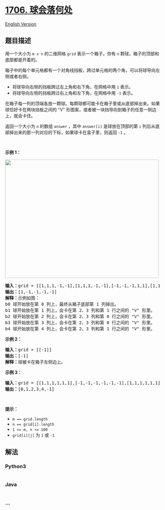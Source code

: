 # [1706. 球会落何处](https://leetcode-cn.com/problems/where-will-the-ball-fall)

[English Version](/solution/1500-1599/1706.Where%20Will%20the%20Ball%20Fall/README_EN.md)

## 题目描述

<!-- 这里写题目描述 -->
<p>用一个大小为 <code>m x n</code> 的二维网格 <code>grid</code> 表示一个箱子。你有 <code>n</code> 颗球。箱子的顶部和底部都是开着的。</p>

<p>箱子中的每个单元格都有一个对角线挡板，跨过单元格的两个角，可以将球导向左侧或者右侧。</p>

<ul>
	<li>将球导向右侧的挡板跨过左上角和右下角，在网格中用 <code>1</code> 表示。</li>
	<li>将球导向左侧的挡板跨过右上角和左下角，在网格中用 <code>-1</code> 表示。</li>
</ul>

<p>在箱子每一列的顶端各放一颗球。每颗球都可能卡在箱子里或从底部掉出来。如果球恰好卡在两块挡板之间的 "V" 形图案，或者被一块挡导向到箱子的任意一侧边上，就会卡住。</p>

<p>返回一个大小为 <code>n</code> 的数组 <code>answer</code> ，其中 <code>answer[i]</code> 是球放在顶部的第 <code>i</code> 列后从底部掉出来的那一列对应的下标，如果球卡在盒子里，则返回 <code>-1</code> 。</p>

<p> </p>

<p><strong>示例 1：</strong></p>

<p><strong><img alt="" src="https://assets.leetcode-cn.com/aliyun-lc-upload/uploads/2020/12/26/ball.jpg" style="width: 500px; height: 385px;" /></strong></p>

<pre>
<strong>输入：</strong>grid = [[1,1,1,-1,-1],[1,1,1,-1,-1],[-1,-1,-1,1,1],[1,1,1,1,-1],[-1,-1,-1,-1,-1]]
<strong>输出：</strong>[1,-1,-1,-1,-1]
<strong>解释：</strong>示例如图：
b0 球开始放在第 0 列上，最终从箱子底部第 1 列掉出。
b1 球开始放在第 1 列上，会卡在第 2、3 列和第 1 行之间的 "V" 形里。
b2 球开始放在第 2 列上，会卡在第 2、3 列和第 0 行之间的 "V" 形里。
b3 球开始放在第 3 列上，会卡在第 2、3 列和第 0 行之间的 "V" 形里。
b4 球开始放在第 4 列上，会卡在第 2、3 列和第 1 行之间的 "V" 形里。
</pre>

<p><strong>示例 2：</strong></p>

<pre>
<strong>输入：</strong>grid = [[-1]]
<strong>输出：</strong>[-1]
<strong>解释：</strong>球被卡在箱子左侧边上。
</pre>

<p><strong>示例 3：</strong></p>

<pre>
<strong>输入：</strong>grid = [[1,1,1,1,1,1],[-1,-1,-1,-1,-1,-1],[1,1,1,1,1,1],[-1,-1,-1,-1,-1,-1]]
<strong>输出：</strong>[0,1,2,3,4,-1]
</pre>

<p> </p>

<p><strong>提示：</strong></p>

<ul>
	<li><code>m == grid.length</code></li>
	<li><code>n == grid[i].length</code></li>
	<li><code>1 <= m, n <= 100</code></li>
	<li><code>grid[i][j]</code> 为 <code>1</code> 或 <code>-1</code></li>
</ul>



## 解法

<!-- 这里可写通用的实现逻辑 -->


<!-- tabs:start -->

### **Python3**

<!-- 这里可写当前语言的特殊实现逻辑 -->

```python

```

### **Java**

<!-- 这里可写当前语言的特殊实现逻辑 -->

```java

```

### **...**
```

```

<!-- tabs:end -->